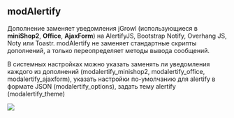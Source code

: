 ## modAlertify

Дополнение заменяет уведомления jGrowl (использующиеся в **miniShop2**, **Office**, **AjaxForm**) на AlertifyJS, Bootstrap Notify, Overhang JS, Noty или Toastr.
modAlertify не заменяет стандартные скрипты дополнений, а только переопределяет методы вывода сообщений.


В системных настройках можно указать заменять ли уведомления каждого из дополнений (modalertify_minishop2, modalertify_office, modalertify_ajaxform), указать настройки по-умолчанию для alertify в формате JSON (modalertify_options), задать тему alertify (modalertify_theme)

![](https://file.modx.pro/files/9/9/9/99982b74f87d03ea37b5bbcf6de0923f.png)
